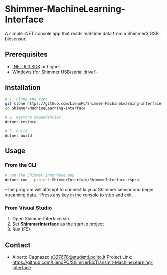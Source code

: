 # Shimmer-MachineLearning-Interface
A simple .NET console app that reads real‑time data from a Shimmer3 GSR+ biosensor.

## Prerequisites

- [.NET 6.0 SDK](https://dotnet.microsoft.com/download) or higher  
- Windows (for Shimmer USB/serial driver)  

## Installation

```bash
# 1. Clone the repo
git clone https://github.com/LienoPC/Shimmer-MachineLearning-Interface.git
cd Shimmer-MachineLearning-Interface

# 2. Restore dependencies
dotnet restore

# 3. Build
dotnet build
```

## Usage

### From the CLI
```bash
# Run the Shimmer interface app
dotnet run --project ShimmerInterface/ShimmerInterface.csproj
```
-The program will attempt to connect to your Shimmer sensor and begin streaming data.
-Press any key in the console to stop and exit.

### From Visual Studio
1. Open ShimmerInterface.sln
2. Set **ShimmerInterface** as the startup project
3. Run (F5)

## Contact
- Alberto Cagnazzo <s327678@studenti.polito.it>
Project Link: https://github.com/LienoPC/ShimmerBioTransmit-MachineLearning-Interface
